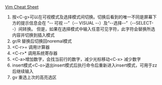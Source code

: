 [Vim Cheat Sheet](https://vim.rtorr.com/lang/zh_cn)  
1. 按\<C-g>可以在可视模式及选择模式间切换。切换后看到的唯一不同是屏幕下方的提示信息会在 
“-- 可视 --”（-- VISUAL --）及“--选择--”（--SELECT--）间转换。
但是，如果在选择模式中输入任意可见字符，此字符会替换所选内容并切换到插入模式
2. gr/R 替换后切换回noremal模式
3. \<C-r>= 调用计算器
4. \<C-r>* 调用系统寄存器
5. \<C-a>增加数字，会找当前行的数字，减少光标移动\<C-x> 减少数字
6. insert模式\<C-o>退出insert模式后执行命令后重新进入insert模式，可用于zz后继续输入
7. gv 重选上次的高亮选区
<Counter/>
<script setup>
  // 局部注册组件
  import HelloWorld from '../components/HelloWorld.vue';
</script>
<HelloWorld/>
